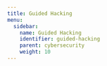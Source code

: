 ```yaml
---
title: Guided Hacking
menu:
  sidebar:
    name: Guided Hacking
    identifier: guided-hacking
    parent: cybersecurity
    weight: 10
---
```

